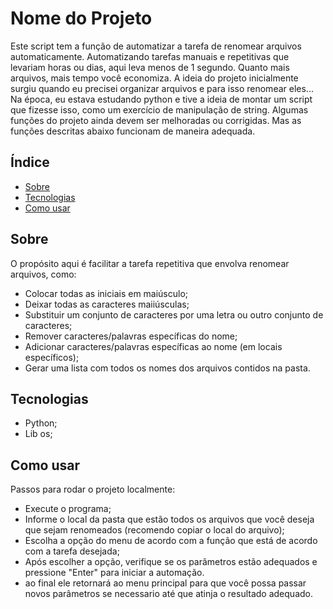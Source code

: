 # Nome do Projeto

Este script tem a função de automatizar a tarefa de renomear arquivos automaticamente. Automatizando tarefas manuais e repetitivas que levariam horas ou dias, aqui leva menos de 1 segundo. Quanto mais arquivos, 
mais tempo você economiza. 
A ideia do projeto inicialmente surgiu quando eu precisei organizar arquivos e para isso renomear eles... Na época, eu estava estudando python e tive a ideia de montar um script que fizesse isso, como um exercício de manipulação de string. 
Algumas funções do projeto ainda devem ser melhoradas ou corrigidas. Mas as funções descritas abaixo funcionam de maneira adequada. 

## Índice

- [Sobre](#sobre)
- [Tecnologias](#tecnologias)
- [Como usar](#como-usar)

## Sobre

O propósito aqui é facilitar a tarefa repetitiva que envolva renomear arquivos, como:
- Colocar todas as iniciais em maiúsculo;
- Deixar todas as caracteres maiiúsculas;
- Substituir um conjunto de caracteres por uma letra ou outro conjunto de caracteres;
- Remover caracteres/palavras específicas do nome;
- Adicionar caracteres/palavras específicas ao nome (em locais específicos);
- Gerar uma lista com todos os nomes dos arquivos contidos na pasta.

## Tecnologias

- Python;
- Lib os;

## Como usar

Passos para rodar o projeto localmente:
- Execute o programa;
- Informe o local da pasta que estão todos os arquivos que você deseja que sejam renomeados (recomendo copiar o local do arquivo);
- Escolha a opção do menu de acordo com a função que está de acordo com a tarefa desejada;
- Após escolher a opção, verifique se os parâmetros estão adequados e pressione "Enter" para iniciar a automação.
- ao final ele retornará ao menu principal para que você possa passar novos parâmetros se necessario até que atinja o resultado adequado.
